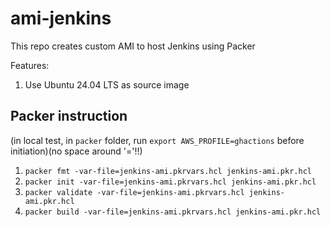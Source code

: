 # ami-jenkins

This repo creates custom AMI to host Jenkins using Packer

Features:

1. Use Ubuntu 24.04 LTS as source image

## Packer instruction

(in local test, in `packer` folder, run `export AWS_PROFILE=ghactions` before initiation)(no space around '='!!)
1. `packer fmt -var-file=jenkins-ami.pkrvars.hcl jenkins-ami.pkr.hcl`
2. `packer init -var-file=jenkins-ami.pkrvars.hcl jenkins-ami.pkr.hcl`
3. `packer validate -var-file=jenkins-ami.pkrvars.hcl jenkins-ami.pkr.hcl`                                                            
4. `packer build -var-file=jenkins-ami.pkrvars.hcl jenkins-ami.pkr.hcl`  
